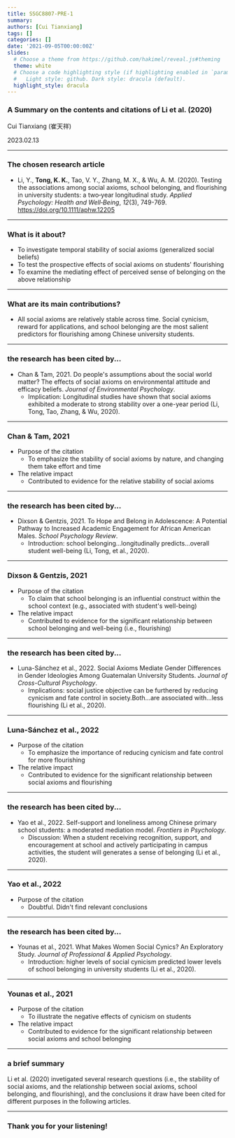 ```yaml
---
title: SSGC8807-PRE-1
summary: 
authors: [Cui Tianxiang]
tags: []
categories: []
date: '2021-09-05T00:00:00Z'
slides:
  # Choose a theme from https://github.com/hakimel/reveal.js#theming
  theme: white
  # Choose a code highlighting style (if highlighting enabled in `params.toml`)
  #   Light style: github. Dark style: dracula (default).
  highlight_style: dracula
---
```


### A Summary on the contents and citations of Li et al. (2020)


Cui Tianxiang (崔天祥)


2023.02.13

---

### The chosen research article

- Li, Y., **Tong, K. K.**, Tao, V. Y., Zhang, M. X., & Wu, A. M. (2020). Testing the associations among social axioms, school belonging, and flourishing in university students: a two‐year longitudinal study. *Applied Psychology: Health and Well‐Being*, *12*(3), 749-769. https://doi.org/10.1111/aphw.12205

---

### What is it about?

- To investigate temporal stability of social axioms (generalized social beliefs)
- To test the prospective effects of social axioms on students' flourishing
- To examine the mediating effect of perceived sense of belonging on the above relationship

---

### What are its main contributions?

- All social axioms are relatively stable across time. Social cynicism, reward for applications, and school belonging are the most salient predictors for flourishing among Chinese university students.

---
### the research has been cited by...
- Chan & Tam, 2021. Do people's assumptions about the social world matter? The effects of social axioms on environmental attitude and efficacy beliefs. *Journal of Environmental Psychology*.
  - Implication: Longitudinal studies have shown that social axioms exhibited a moderate to strong stability over a one-year period (Li, Tong, Tao, Zhang, & Wu, 2020).
---
### Chan & Tam, 2021
- Purpose of the citation
  - To emphasize the stability of social axioms by nature, and changing them take effort and time
- The relative impact
  - Contributed to evidence for the relative stability of social axioms
---
### the research has been cited by...

- Dixson & Gentzis, 2021. To Hope and Belong in Adolescence: A Potential Pathway to Increased Academic Engagement for African American Males. *School Psychology Review*.
  - Introduction: school belonging...longitudinally predicts...overall student well-being (Li, Tong, et al., 2020).
---
### Dixson & Gentzis, 2021
- Purpose of the citation
  - To claim that school belonging is an influential construct within the school context (e.g., associated with student's well-being)
- The relative impact
  - Contributed to evidence for the significant relationship between school belonging and well-being (i.e., flourishing)
---
### the research has been cited by...

- Luna-Sánchez et al., 2022. Social Axioms Mediate Gender Differences in Gender Ideologies Among Guatemalan University Students. *Journal of Cross-Cultural Psychology*.
  - Implications: social justice objective can be furthered by reducing cynicism and fate control in society.Both...are associated with...less flourishing (Li et al., 2020).

---
### Luna-Sánchez et al., 2022
- Purpose of the citation
  - To emphasize the importance of reducing cynicism and fate control for more flourishing
- The relative impact
  - Contributed to evidence for the significant relationship between social axioms and flourishing
---
### the research has been cited by...

- Yao et al., 2022. Self-support and loneliness among Chinese primary school students: a moderated mediation model. *Frontiers in Psychology*.
  - Discussion: When a student receiving recognition, support, and encouragement at school and actively participating in campus activities, the student will generates a sense of belonging (Li et al., 2020).

---
### Yao et al., 2022
- Purpose of the citation
  - Doubtful. Didn't find relevant conclusions

---
### the research has been cited by...

- Younas et al., 2021. What Makes Women Social Cynics? An Exploratory Study. *Journal of Professional & Applied Psychology*.
  - Introduction: higher levels of social cynicism predicted lower levels of school belonging in university students (Li et al., 2020).

---
### Younas et al., 2021
- Purpose of the citation
  - To illustrate the negative effects of cynicism on students
- The relative impact
  - Contributed to evidence for the significant relationship between social axioms and school belonging

---
### a brief summary

Li et al. (2020) invetigated several research questions (i.e., the stability of social axioms, and the relationship between social axioms, school belonging, and flourishing), and the conclusions it draw have been cited for different purposes in the following articles.

---
### Thank you for your listening!
